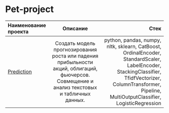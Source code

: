 # Pet-project


| Наименование проекта | Описание  |Стек|
|:------------- |:---------------:| -------------:|
|[Prediction](https://clck.ru/39oKb4)|Создать модель прогнозирования роста или падения прибыльности акций, облигаций, фьючерсов. Совмещение и анализ текстовых и табличных данных.|python, pandas, numpy, nltk, sklearn, CatBoost, OrdinalEncoder, StandardScaler, LabelEncoder, StackingClassifier, TfidfVectorizer, ColumnTransformer, Pipeline, MultiOutputClassifier, LogisticRegression|


